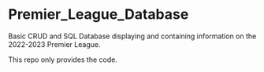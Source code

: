 # Premier_League_Database
Basic CRUD and SQL Database displaying and containing information on the 2022-2023 Premier League.

This repo only provides the code.
